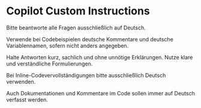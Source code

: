 # Copilot Custom Instructions

Bitte beantworte alle Fragen ausschließlich auf Deutsch.

Verwende bei Codebeispielen deutsche Kommentare und deutsche Variablennamen, sofern nicht anders angegeben.

Halte Antworten kurz, sachlich und ohne unnötige Erklärungen. Nutze klare und verständliche Formulierungen.

Bei Inline-Codevervollständigungen bitte ausschließlich Deutsch verwenden.

Auch Dokumentationen und Kommentare im Code sollen immer auf Deutsch verfasst werden.
